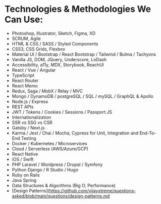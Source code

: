# Technologies & Methodologies We Can Use:

- Photoshop, Illustrator, Sketch, Figma, XD
- SCRUM, Agile
- HTML & CSS / SASS / Styled Components
- CSS3, CSS Grids, Flexbox
- Material UI / Bootstrap / React Bootstrap / Tailwind / Bulma / Tachyons 
- Vanilla JS, DOM, JQuery, Underscore, LoDash
- Accessibility, a11y, MDX, Storybook, ReachUI
- React / Vue / Angular
- TypeScript
- React Router
- React Memo
- Redux, Saga / MobX / Relay / MVC
- Mongo / DynamoDB / postgreSQL / SQL / mySQL / GraphQL & Apollo
- Node.js / Express
- REST APIs
- JWT / Tokens / Cookies / Sessions / Passport.JS
- Internationalization
- SSR vs SSG vs CSR
- Gatsby / Next.js
- Karma / Jest / Chai / Mocha, Cypress for Unit, Integration and End-To-End Testing
- Docker / Kubernetes / Microservices
- Cloud / Serverless (AWS/Azure/GCP)
- React Native
- iOS / Swift
- PHP Laravel / Wordpress / Drupal / Symfony 
- Python Django / R Studio / Hugo
- Ruby on Rails
- Java Spring
- Data Structures & Algorithms (Big O, Performance)
- [Design Patterns](https://github.com/vijayxtreme/questions-asked/blob/main/questions/design-patterns.md
